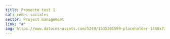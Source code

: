 ```yaml
---
title: Proyecto test 1
cat: redes-sociales
sector: Project management
link: "#"
img: https://www.datocms-assets.com/5249/1535301599-placeholder-1440x735.png
---
```


